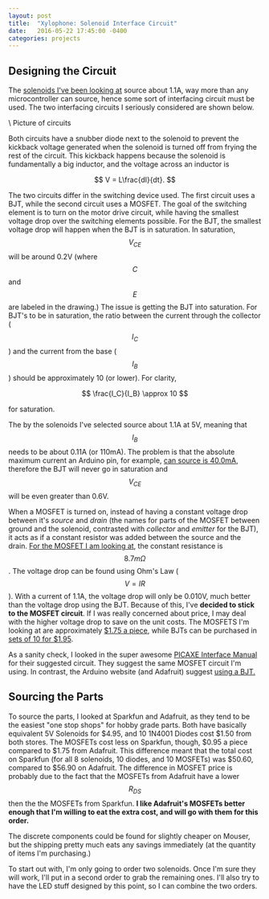 ```yaml
---
layout: post
title:  "Xylophone: Solenoid Interface Circuit"
date:   2016-05-22 17:45:00 -0400
categories: projects
---
```


## Designing the Circuit

The [solenoids I've been looking at](https://www.adafruit.com/products/2776)
source about 1.1A, way more than any microcontroller can source, hence
some sort of interfacing circuit must be used. The two interfacing
circuits I seriously considered are shown below.

\\ Picture of circuits

Both circuits have a snubber diode next to the solenoid to prevent the kickback
voltage generated when the solenoid is turned off from frying the rest of
the circuit. This kickback happens because the solenoid is fundamentally
a big inductor, and the voltage across an inductor is

$$ V = L\frac{dI}{dt}. $$

The two circuits differ in the switching device used. The first circuit
uses a BJT, while the second circuit uses a MOSFET. The goal of the switching
element is to turn on the motor drive circuit, while having the smallest
voltage drop over the switching elements possible. For the BJT, the
smallest voltage drop will happen when the BJT is in saturation. In
saturation, $$V_{CE}$$ will be around 0.2V (where $$C$$ and $$E$$ are
labeled in the drawing.) The issue is getting the BJT into saturation.
For BJT's to be in saturation, the ratio between the current through
the collector ($$I_C$$) and the current from the base ($$I_B$$) should be approximately 10 (or lower).
For clarity,

$$ \frac{I_C}{I_B} \approx 10 $$

for saturation.

The by the solenoids I've selected source about 1.1A at 5V,
meaning that $$I_B$$ needs to be about 0.11A (or 110mA). The problem is that
the absolute maximum current an Arduino pin, for example, [can source is
40.0mA](http://playground.arduino.cc/Main/ArduinoPinCurrentLimitations),
therefore the BJT will never go in saturation and $$V_{CE}$$ will be
even greater than 0.6V.

When a MOSFET is turned on, instead of having a constant voltage drop between
it's *source* and *drain* (the names for parts of the MOSFET between ground and
the solenoid, contrasted with *collector* and *emitter* for the BJT), it
acts as if a constant resistor was added between the source and the drain.
[For the MOSFET I am looking at](https://www.adafruit.com/products/355), the
constant resistance is $$8.7m\Omega$$. The voltage drop can be found using
Ohm's Law ($$V = IR$$). With a current of 1.1A, the voltage drop will only be
0.010V, much better than the voltage drop using the BJT. Because of this, I've
**decided to stick to the MOSFET circuit**.
If I was really concerned about price, I may deal with the higher voltage
drop to save on the unit costs. The MOSFETS I'm looking at are approximately
[$1.75 a piece](https://www.adafruit.com/product/355),
while BJTs can be purchased in
[sets of 10 for $1.95](https://www.adafruit.com/product/756).

As a sanity check, I looked in the super awesome
[PICAXE Interface Manual](http://www.picaxe.com/docs/picaxe_manual3.pdf) for
their suggested circuit. They suggest the same MOSFET circuit I'm using.
In contrast, the Arduino website (and Adafruit) suggest
[using a BJT.](http://playground.arduino.cc/uploads/Learning/solenoid_driver.pdf)

## Sourcing the Parts

To source the parts, I looked at Sparkfun and Adafruit, as they tend to be the
easiest "one stop shops" for hobby grade parts. Both have basically equivalent
5V Solenoids for $4.95, and 10 1N4001 Diodes cost $1.50 from both stores. The
MOSFETs cost less on Sparkfun, though, $0.95 a piece compared to $1.75
from Adafruit. This difference meant that the total cost on Sparkfun (for
all 8 solenoids, 10 diodes, and 10 MOSFETs) was $50.60, compared to $56.90
on Adafruit. The difference in MOSFET price is probably due to the fact that
the MOSFETs from Adafruit have a lower $$R_{DS}$$ then the the MOSFETs from
Sparkfun. **I like Adafruit's MOSFETs better enough that I'm willing to eat
the extra cost, and will go with them for this order.**

The discrete components could be found for slightly cheaper on Mouser, but the
shipping pretty much eats any savings immediately (at the quantity of items
I'm purchasing.)

To start out with, I'm only going to order two solenoids. Once I'm sure they
will work, I'll put in a second order to grab the remaining ones. I'll
also try to have the LED stuff designed by this point, so I can combine the
two orders.
